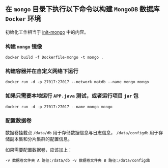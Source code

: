 ## 在 `mongo` 目录下执行以下命令以构建 `MongoDB` 数据库 `Docker` 环境

初始化工作相当于 [init-mongo](init-mongo.md) 中的内容。

### 构建 `mongo` 镜像

```Shell
docker build -f Dockerfile-mongo -t mongo .
```

### 构建容器并在自定义网络下运行

```Shell
docker run -d -p 27017:27017 --network matdb --name mongo mongo
```

### 如果只需要本地运行 `APP.java` 测试，或者运行项目 `jar` 包

```Shell
docker run -d -p 27017:27017 --name mongo mongo
```

### 配置数据卷

数据卷挂载点 `/data/db` 用于存储数据信息与日志信息， `/data/configdb` 用于存储副本集和分片集群的配置信息。

如果需要配置数据卷，应该加上：

```
-v 数据卷文件夹 A 路径:/data/db -v 数据卷文件夹 B 路径:/data/configdb
```